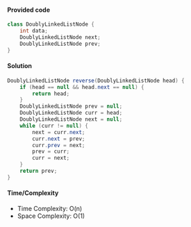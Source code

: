 #### Provided code

```java
class DoublyLinkedListNode {
    int data;
    DoublyLinkedListNode next;
    DoublyLinkedListNode prev;
}
```

#### Solution

```java
DoublyLinkedListNode reverse(DoublyLinkedListNode head) {
    if (head == null && head.next == null) {
        return head;
    }
    DoublyLinkedListNode prev = null;
    DoublyLinkedListNode curr = head;
    DoublyLinkedListNode next = null;
    while (curr != null) {
        next = curr.next;
        curr.next = prev;
        curr.prev = next;
        prev = curr;
        curr = next;
    }
    return prev;
}
```

#### Time/Complexity

-  Time Complexity: O(n)
- Space Complexity: O(1)
